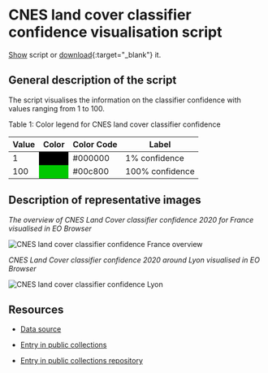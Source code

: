 # CNES land cover classifier confidence visualisation script

<a href="#" id='togglescript'>Show</a> script or [download](script.js){:target="_blank"} it.
<div id='script_view' style="display:none">
{% highlight javascript %}
{% include_relative script.js %}
{% endhighlight %}
</div>

## General description of the script
The script visualises the information on the classifier confidence with values ranging from 1 to 100.

Table 1: Color legend for CNES land cover classifier confidence
<table>
  <thead>
    <tr>
      <th>Value</th>
      <th>Color</th>
      <th>Color Code</th>
      <th>Label</th>
    </tr>
  </thead>
  <tbody>
    <tr>
      <td>1</td>
      <td bgcolor="#000000"></td>
      <td>#000000</td>
      <td>1% confidence</td>
    </tr>
    <tr>
      <td>100</td>
      <td bgcolor="#00c800"></td>
      <td>#00c800</td>
      <td>100% confidence</td>
    </tr>
  </tbody>
</table>

## Description of representative images
*The overview of CNES Land Cover classifier confidence 2020 for France visualised in EO Browser*

![CNES land cover classifier confidence France overview](fig/cnes-classifier-confidence-france-overview.png)

*CNES Land Cover classifier confidence 2020 around Lyon visualised in EO Browser*

![CNES land cover classifier confidence Lyon](fig/cnes-classifier-confidence-lyon.png)

## Resources

- [Data source](https://www.theia-land.fr/en/product/land-cover-map/)

- [Entry in public collections](https://collections.sentinel-hub.com/cnes-land-cover-map/)

- [Entry in public collections repository](https://github.com/sentinel-hub/public-collections/tree/main/collections/cnes-land-cover-map/)
